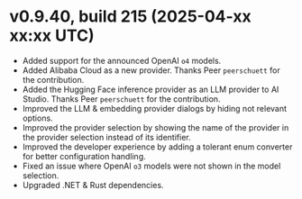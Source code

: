 # v0.9.40, build 215 (2025-04-xx xx:xx UTC)
- Added support for the announced OpenAI `o4` models.
- Added Alibaba Cloud as a new provider. Thanks Peer `peerschuett` for the contribution.
- Added the Hugging Face inference provider as an LLM provider to AI Studio. Thanks Peer `peerschuett` for the contribution.
- Improved the LLM & embedding provider dialogs by hiding not relevant options.
- Improved the provider selection by showing the name of the provider in the provider selection instead of its identifier.
- Improved the developer experience by adding a tolerant enum converter for better configuration handling.
- Fixed an issue where OpenAI `o3` models were not shown in the model selection.
- Upgraded .NET & Rust dependencies.